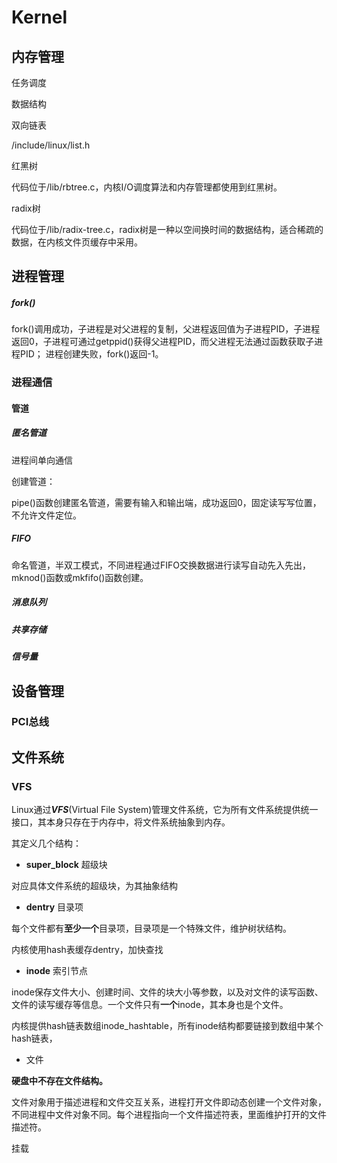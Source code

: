 # Kernel





## 内存管理

任务调度

数据结构

双向链表

/include/linux/list.h

红黑树

代码位于/lib/rbtree.c，内核I/O调度算法和内存管理都使用到红黑树。

radix树

代码位于/lib/radix-tree.c，radix树是一种以空间换时间的数据结构，适合稀疏的数据，在内核文件页缓存中采用。

## 进程管理

##### fork()

fork()调用成功，子进程是对父进程的复制，父进程返回值为子进程PID，子进程返回0，子进程可通过getppid()获得父进程PID，而父进程无法通过函数获取子进程PID；
进程创建失败，fork()返回-1。

### 进程通信

#### 管道

##### 匿名管道

进程间单向通信

创建管道：

pipe()函数创建匿名管道，需要有输入和输出端，成功返回0，固定读写写位置，不允许文件定位。

##### FIFO

命名管道，半双工模式，不同进程通过FIFO交换数据进行读写自动先入先出，mknod()函数或mkfifo()函数创建。

##### 消息队列

##### 共享存储

##### 信号量

## 设备管理

### PCI总线

## 文件系统

### VFS

Linux通过***VFS***(Virtual File System)管理文件系统，它为所有文件系统提供统一接口，其本身只存在于内存中，将文件系统抽象到内存。

其定义几个结构：

- **super_block** 超级块

对应具体文件系统的超级块，为其抽象结构

- **dentry** 目录项

每个文件都有**至少一个**目录项，目录项是一个特殊文件，维护树状结构。

内核使用hash表缓存dentry，加快查找

- **inode** 索引节点

inode保存文件大小、创建时间、文件的块大小等参数，以及对文件的读写函数、文件的读写缓存等信息。一个文件只有**一个**inode，其本身也是个文件。

内核提供hash链表数组inode_hashtable，所有inode结构都要链接到数组中某个hash链表，

- 文件

**硬盘中不存在文件结构。**

文件对象用于描述进程和文件交互关系，进程打开文件即动态创建一个文件对象，不同进程中文件对象不同。每个进程指向一个文件描述符表，里面维护打开的文件描述符。

挂载